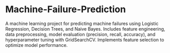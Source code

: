 # Machine-Failure-Prediction
A machine learning project for predicting machine failures using Logistic Regression, Decision Trees, and Naive Bayes. Includes feature engineering, data preprocessing, model evaluation (precision, recall, accuracy), and hyperparameter tuning with GridSearchCV. Implements feature selection to optimize model performance.
